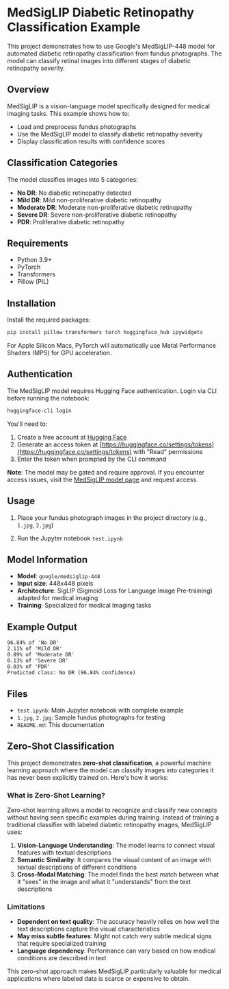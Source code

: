 # MedSigLIP Diabetic Retinopathy Classification Example

This project demonstrates how to use Google's MedSigLIP-448 model for automated diabetic retinopathy classification from fundus photographs. The model can classify retinal images into different stages of diabetic retinopathy severity.

## Overview

MedSigLIP is a vision-language model specifically designed for medical imaging tasks. This example shows how to:

- Load and preprocess fundus photographs
- Use the MedSigLIP model to classify diabetic retinopathy severity
- Display classification results with confidence scores

## Classification Categories

The model classifies images into 5 categories:

- **No DR**: No diabetic retinopathy detected
- **Mild DR**: Mild non-proliferative diabetic retinopathy
- **Moderate DR**: Moderate non-proliferative diabetic retinopathy
- **Severe DR**: Severe non-proliferative diabetic retinopathy
- **PDR**: Proliferative diabetic retinopathy

## Requirements

- Python 3.9+
- PyTorch
- Transformers
- Pillow (PIL)

## Installation

Install the required packages:

```bash
pip install pillow transformers torch huggingface_hub ipywidgets
```

For Apple Silicon Macs, PyTorch will automatically use Metal Performance Shaders (MPS) for GPU acceleration.

## Authentication

The MedSigLIP model requires Hugging Face authentication. Login via CLI before running the notebook:

```bash
huggingface-cli login
```

You'll need to:

1. Create a free account at [Hugging Face](https://huggingface.co)
2. Generate an access token at [https://huggingface.co/settings/tokens](https://huggingface.co/settings/tokens) with "Read" permissions
3. Enter the token when prompted by the CLI command

**Note**: The model may be gated and require approval. If you encounter access issues, visit the [MedSigLIP model page](https://huggingface.co/google/medsiglip-448) and request access.

## Usage

1. Place your fundus photograph images in the project directory (e.g., `1.jpg`, `2.jpg`)

2. Run the Jupyter notebook `test.ipynb`

## Model Information

- **Model**: `google/medsiglip-448`
- **Input size**: 448x448 pixels
- **Architecture**: SigLIP (Sigmoid Loss for Language Image Pre-training) adapted for medical imaging
- **Training**: Specialized for medical imaging tasks

## Example Output

```
96.84% of 'No DR'
2.11% of 'Mild DR'
0.89% of 'Moderate DR'
0.13% of 'Severe DR'
0.03% of 'PDR'
Predicted class: No DR (96.84% confidence)
```

## Files

- `test.ipynb`: Main Jupyter notebook with complete example
- `1.jpg`, `2.jpg`: Sample fundus photographs for testing
- `README.md`: This documentation

## Zero-Shot Classification

This project demonstrates **zero-shot classification**, a powerful machine learning approach where the model can classify images into categories it has never been explicitly trained on. Here's how it works:

### What is Zero-Shot Learning?

Zero-shot learning allows a model to recognize and classify new concepts without having seen specific examples during training. Instead of training a traditional classifier with labeled diabetic retinopathy images, MedSigLIP uses:

1. **Vision-Language Understanding**: The model learns to connect visual features with textual descriptions
2. **Semantic Similarity**: It compares the visual content of an image with textual descriptions of different conditions
3. **Cross-Modal Matching**: The model finds the best match between what it "sees" in the image and what it "understands" from the text descriptions

### Limitations

- **Dependent on text quality**: The accuracy heavily relies on how well the text descriptions capture the visual characteristics
- **May miss subtle features**: Might not catch very subtle medical signs that require specialized training
- **Language dependency**: Performance can vary based on how medical conditions are described in text

This zero-shot approach makes MedSigLIP particularly valuable for medical applications where labeled data is scarce or expensive to obtain.
